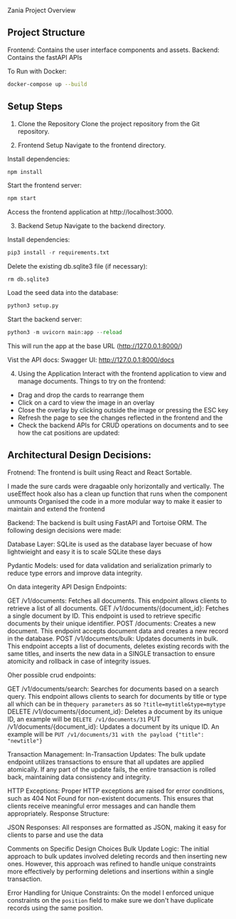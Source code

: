 Zania Project Overview

## Project Structure

Frontend: Contains the user interface components and assets.
Backend: Contains the fastAPI APIs

To Run with Docker:

```sh
docker-compose up --build
```

## Setup Steps

1. Clone the Repository
   Clone the project repository from the Git repository.

2. Frontend Setup
   Navigate to the frontend directory.

Install dependencies:

```js
npm install
```

Start the frontend server:

```js
npm start
```

Access the frontend application at http://localhost:3000.

3. Backend Setup
   Navigate to the backend directory.

Install dependencies:

```py
pip3 install -r requirements.txt
```

Delete the existing db.sqlite3 file (if necessary):

```
rm db.sqlite3
```

Load the seed data into the database:

```py
python3 setup.py
```

Start the backend server:

```py
python3 -m uvicorn main:app --reload
```

This will run the app at the base URL (http://127.0.0.1:8000/)

Vist the API docs:
Swagger UI: http://127.0.0.1:8000/docs

4. Using the Application
   Interact with the frontend application to view and manage documents.
   Things to try on the frontend:

- Drag and drop the cards to rearrange them
- Click on a card to view the image in an overlay
- Close the overlay by clicking outside the image or pressing the ESC key
- Refresh the page to see the changes reflected in the frontend and the
- Check the backend APIs for CRUD operations on documents and to see how the cat positions are updated:

## Architectural Design Decisions:

Frotnend: The frontend is built using React and React Sortable.

I made the sure cards were dragaable only horizontally and vertically.
The useEffect hook also has a clean up function that runs when the component unmounts
Organised the code in a more modular way to make it easier to maintain and extend the frontend

Backend: The backend is built using FastAPI and Tortoise ORM. The following design decisions were made:

Database Layer: SQLite is used as the database layer becuase of how lightwieight and easy it is to scale SQLite these days

Pydantic Models: used for data validation and serialization primarly to reduce type errors and improve data integrity.

On data integerity
API Design Endpoints:

GET /v1/documents: Fetches all documents. This endpoint allows clients to retrieve a list of all documents.
GET /v1/documents/{document_id}: Fetches a single document by ID. This endpoint is used to retrieve specific documents by their unique identifier.
POST /documents: Creates a new document. This endpoint accepts document data and creates a new record in the database.
POST /v1/documents/bulk: Updates documents in bulk. This endpoint accepts a list of documents, deletes existing records with the same titles, and inserts the new data in a SINGLE transaction to ensure atomicity and rollback in case of integrity issues.

Oher possible crud endpoints:

GET /v1/documents/search: Searches for documents based on a search query. This endpoint allows clients to search for documents by title or type all which can be in the`query parameters` as so `?title=mytitle&type=mytype`
DELETE /v1/documents/{document_id}: Deletes a document by its unique ID, an example will be `DELETE /v1/documents/31`
PUT /v1/documents/{document_id}: Updates a document by its unique ID. An example will be `PUT /v1/documents/31 with the payload {"title": "newtitle"}`

Transaction Management:
In-Transaction Updates: The bulk update endpoint utilizes transactions to ensure that all updates are applied atomically. If any part of the update fails, the entire transaction is rolled back, maintaining data consistency and integrity.

HTTP Exceptions: Proper HTTP exceptions are raised for error conditions, such as 404 Not Found for non-existent documents. This ensures that clients receive meaningful error messages and can handle them appropriately.
Response Structure:

JSON Responses: All responses are formatted as JSON, making it easy for clients to parse and use the data

Comments on Specific Design Choices
Bulk Update Logic:
The initial approach to bulk updates involved deleting records and then inserting new ones. However, this approach was refined to handle unique constraints more effectively by performing deletions and insertions within a single transaction.

Error Handling for Unique Constraints: On the model I enforced unique constraints on the `position` field to make sure we don't have duplicate records using the same position.
